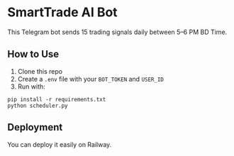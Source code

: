 # SmartTrade AI Bot

This Telegram bot sends 15 trading signals daily between 5–6 PM BD Time.

## How to Use

1. Clone this repo
2. Create a `.env` file with your `BOT_TOKEN` and `USER_ID`
3. Run with:

```
pip install -r requirements.txt
python scheduler.py
```

## Deployment

You can deploy it easily on Railway.

